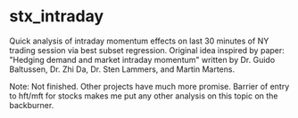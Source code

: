 # stx_intraday
Quick analysis of intraday momentum effects on last 30 minutes of NY trading session via best subset regression. Original idea inspired by paper: "Hedging demand and market intraday momentum" written by Dr. Guido Baltussen, Dr. Zhi Da, Dr. Sten Lammers, and Martin Martens.


Note:
Not finished. Other projects have much more promise. Barrier of entry to hft/mft for stocks makes me put any other analysis on this topic on the backburner.
